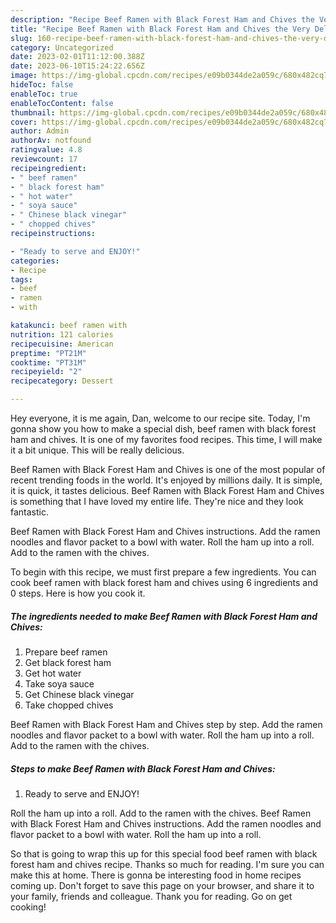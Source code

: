 ```yaml
---
description: "Recipe Beef Ramen with Black Forest Ham and Chives the Very Delicious"
title: "Recipe Beef Ramen with Black Forest Ham and Chives the Very Delicious"
slug: 160-recipe-beef-ramen-with-black-forest-ham-and-chives-the-very-delicious
category: Uncategorized
date: 2023-02-01T11:12:00.388Z
date: 2023-06-10T15:24:22.656Z
image: https://img-global.cpcdn.com/recipes/e09b0344de2a059c/680x482cq70/beef-ramen-with-black-forest-ham-and-chives-recipe-main-photo.jpg
hideToc: false
enableToc: true
enableTocContent: false
thumbnail: https://img-global.cpcdn.com/recipes/e09b0344de2a059c/680x482cq70/beef-ramen-with-black-forest-ham-and-chives-recipe-main-photo.jpg
cover: https://img-global.cpcdn.com/recipes/e09b0344de2a059c/680x482cq70/beef-ramen-with-black-forest-ham-and-chives-recipe-main-photo.jpg
author: Admin
authorAv: notfound
ratingvalue: 4.8
reviewcount: 17
recipeingredient:
- " beef ramen"
- " black forest ham"
- " hot water"
- " soya sauce"
- " Chinese black vinegar"
- " chopped chives"
recipeinstructions:

- "Ready to serve and ENJOY!"
categories:
- Recipe
tags:
- beef
- ramen
- with

katakunci: beef ramen with 
nutrition: 121 calories
recipecuisine: American
preptime: "PT21M"
cooktime: "PT31M"
recipeyield: "2"
recipecategory: Dessert

---
```



Hey everyone, it is me again, Dan, welcome to our recipe site. Today, I'm gonna show you how to make a special dish, beef ramen with black forest ham and chives. It is one of my favorites food recipes. This time, I will make it a bit unique. This will be really delicious.

Beef Ramen with Black Forest Ham and Chives is one of the most popular of recent trending foods in the world. It's enjoyed by millions daily. It is simple, it is quick, it tastes delicious. Beef Ramen with Black Forest Ham and Chives is something that I have loved my entire life. They're nice and they look fantastic.

Beef Ramen with Black Forest Ham and Chives instructions. Add the ramen noodles and flavor packet to a bowl with water. Roll the ham up into a roll. Add to the ramen with the chives.


To begin with this recipe, we must first prepare a few ingredients. You can cook beef ramen with black forest ham and chives using 6 ingredients and 0 steps. Here is how you cook it.

<!--inarticleads1-->

##### The ingredients needed to make Beef Ramen with Black Forest Ham and Chives:

1. Prepare  beef ramen
1. Get  black forest ham
1. Get  hot water
1. Take  soya sauce
1. Get  Chinese black vinegar
1. Take  chopped chives


Beef Ramen with Black Forest Ham and Chives step by step. Add the ramen noodles and flavor packet to a bowl with water. Roll the ham up into a roll. Add to the ramen with the chives. 

<!--inarticleads2-->

##### Steps to make Beef Ramen with Black Forest Ham and Chives:


1. Ready to serve and ENJOY!

Roll the ham up into a roll. Add to the ramen with the chives. Beef Ramen with Black Forest Ham and Chives instructions. Add the ramen noodles and flavor packet to a bowl with water. Roll the ham up into a roll. 

So that is going to wrap this up for this special food beef ramen with black forest ham and chives recipe. Thanks so much for reading. I'm sure you can make this at home. There is gonna be interesting food in home recipes coming up. Don't forget to save this page on your browser, and share it to your family, friends and colleague. Thank you for reading. Go on get cooking!

